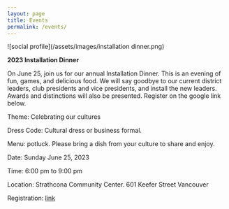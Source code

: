 ```yaml
---
layout: page
title: Events
permalink: /events/
---
```


![social profile](/assets/images/installation dinner.png)

**2023 Installation Dinner**

On June 25, join us for our annual Installation Dinner. This is an evening of fun, games, and delicious food. We will say goodbye to our current district leaders, club presidents and vice presidents, and install the new leaders. Awards and distinctions will also be presented. Register on the google link below.

Theme: Celebrating our cultures

Dress Code: Cultural dress or business formal.

Menu: potluck. Please bring a dish from your culture to share and enjoy.

Date: Sunday June 25, 2023

Time: 6:00 pm to 9:00 pm

Location: Strathcona Community Center. 601 Keefer Street Vancouver

Registration:
[link]([https://docs.google.com/forms/d/e/1FAIpQLSdOLpOdvHloAVgx2L-rwyV_YEN4Z5lC5Zhy_ey6nMp_m1tGdA/viewform?usp=sf_link)


